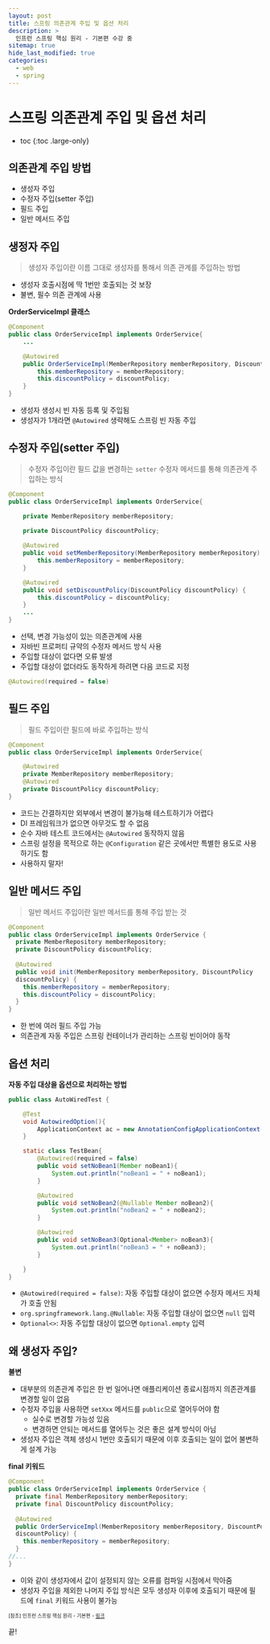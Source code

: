 ```yaml
---
layout: post
title: 스프링 의존관계 주입 및 옵션 처리
description: >
  인프런 스프링 핵심 원리 - 기본편 수강 중
sitemap: true
hide_last_modified: true
categories:
  - web
  - spring
---
```


# 스프링 의존관계 주입 및 옵션 처리

* toc
{:toc .large-only}

## 의존관계 주입 방법

- 생성자 주입
- 수정자 주입(setter 주입)
- 필드 주입
- 일반 메서드 주입

## 생정자 주입

> 생성자 주입이란 이름 그대로 생성자를 통해서 의존 관계를 주입하는 방법

- 생성자 호출시점에 딱 1번만 호출되는 것 보장
- 불변, 필수 의존 관계에 사용

__OrderServiceImpl 클래스__

```java
@Component
public class OrderServiceImpl implements OrderService{
    ...

    @Autowired
    public OrderServiceImpl(MemberRepository memberRepository, DiscountPolicy discountPolicy) {
        this.memberRepository = memberRepository;
        this.discountPolicy = discountPolicy;
    }
}
```
- 생성자 생성시 빈 자동 등록 및 주입됨
- 생성자가 1개라면 `@Autowired` 생략해도 스프링 빈 자동 주입

## 수정자 주입(setter 주입)

> 수정자 주입이란 필드 값을 변경하는 `setter` 수정자 메서드를 통해 의존관계 주입하는 방식

```java
@Component
public class OrderServiceImpl implements OrderService{

    private MemberRepository memberRepository;

    private DiscountPolicy discountPolicy;
    
    @Autowired
    public void setMemberRepository(MemberRepository memberRepository) {
        this.memberRepository = memberRepository;
    }

    @Autowired
    public void setDiscountPolicy(DiscountPolicy discountPolicy) {
        this.discountPolicy = discountPolicy;
    }
    ...
}
```
- 선택, 변경 가능성이 있는 의존관계에 사용
- 자바빈 프로퍼티 규약의 수정자 메서드 방식 사용
- 주입할 대상이 없다면 오류 발생
- 주입할 대상이 없더라도 동작하게 하려면 다음 코드로 지정
```java
@Autowired(required = false)
```

## 필드 주입

> 필드 주입이란 필드에 바로 주입하는 방식

```java
@Component
public class OrderServiceImpl implements OrderService{

    @Autowired
    private MemberRepository memberRepository;
    @Autowired
    private DiscountPolicy discountPolicy;
}
```

- 코드는 간결하지만 외부에서 변경이 불가능해 테스트하기가 어렵다
- DI 프레임워크가 없으면 아무것도 할 수 없음
- 순수 자바 테스트 코드에서는 `@Autowired` 동작하지 않음
- 스프링 설정을 목적으로 하는 `@Configuration` 같은 곳에서만 특별한 용도로 사용하기도 함
- 사용하지 말자!

## 일반 메서드 주입

> 일반 메서드 주입이란 일반 메서드를 통해 주입 받는 것

```java
@Component
public class OrderServiceImpl implements OrderService {
  private MemberRepository memberRepository;
  private DiscountPolicy discountPolicy;
  
  @Autowired
  public void init(MemberRepository memberRepository, DiscountPolicy
  discountPolicy) {
    this.memberRepository = memberRepository;
    this.discountPolicy = discountPolicy;
  }
}
```
- 한 번에 여러 필드 주입 가능
- 의존관계 자동 주입은 스프링 컨테이너가 관리하는 스프링 빈이어야 동작

## 옵션 처리

__자동 주입 대상을 옵션으로 처리하는 방법__

```java
public class AutoWiredTest {

    @Test
    void AutowiredOption(){
        ApplicationContext ac = new AnnotationConfigApplicationContext(TestBean.class);
    }

    static class TestBean{
        @Autowired(required = false)
        public void setNoBean1(Member noBean1){
            System.out.println("noBean1 = " + noBean1);
        }

        @Autowired
        public void setNoBean2(@Nullable Member noBean2){
            System.out.println("noBean2 = " + noBean2);
        }

        @Autowired
        public void setNoBean3(Optional<Member> noBean3){
            System.out.println("noBean3 = " + noBean3);
        }

    }
}
```

- `@Autowired(required = false)`: 자동 주입할 대상이 없으면 수정자 메서드 자체가 호출 안됨
- `org.springframework.lang.@Nullable`: 자동 주입할 대상이 없으면 `null` 입력
- `Optional<>`: 자동 주입할 대상이 없으면 `Optional.empty` 입력

## 왜 생성자 주입?

__불변__

- 대부분의 의존관계 주입은 한 번 일어나면 애플리케이션 종료시점까지 의존관계를 변경할 일이 없음
- 수정자 주입을 사용하면 `setXxx` 메서드를 `public`으로 열어두어야 함
  - 실수로 변경할 가능성 있음
  - 변경하면 안되는 메서드를 열어두는 것은 좋은 설계 방식이 아님
- 생성자 주입은 객체 생성시 1번만 호출되기 때문에 이후 호출되는 일이 없어 불변하게 설계 가능

__final 키워드__

```java
@Component
public class OrderServiceImpl implements OrderService {
  private final MemberRepository memberRepository;
  private final DiscountPolicy discountPolicy;
  
  @Autowired
  public OrderServiceImpl(MemberRepository memberRepository, DiscountPolicy
  discountPolicy) {
    this.memberRepository = memberRepository;
  }
//...
}
```
- 이와 같이 생성자에서 값이 설정되지 않는 오류를 컴파일 시점에서 막아줌
- 생성자 주입을 제외한 나머지 주입 방식은 모두 생성자 이후에 호출되기 때문에 필드에 `final` 키워드 사용이 불가능










<span style="font-size:70%">[참조] 인프런 스프링 핵심 원리 - 기본편 - [링크](https://www.inflearn.com/course/%EC%8A%A4%ED%94%84%EB%A7%81-%ED%95%B5%EC%8B%AC-%EC%9B%90%EB%A6%AC-%EA%B8%B0%EB%B3%B8%ED%8E%B8)</span>

끝!

